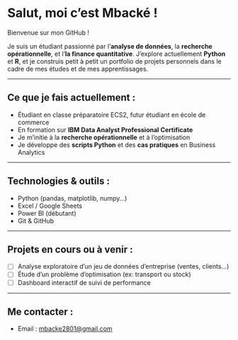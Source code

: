 # Salut, moi c’est Mbacké !

Bienvenue sur mon GitHub !

Je suis un étudiant passionné par l’**analyse de données**, la **recherche opérationnelle**, et l’**la finance quantitative**. J’explore actuellement **Python** et **R**, et je construis petit à petit un portfolio de projets personnels dans le cadre de mes études et de mes apprentissages.

---

## Ce que je fais actuellement :

- Étudiant en classe préparatoire ECS2, futur étudiant en école de commerce
- En formation sur **IBM Data Analyst Professional Certificate**
- Je m’initie à la **recherche opérationnelle** et à l’optimisation
- Je développe des **scripts Python** et des **cas pratiques** en Business Analytics

---

## Technologies & outils :

- Python (pandas, matplotlib, numpy…)
- Excel / Google Sheets
- Power BI (débutant)
- Git & GitHub

---

## Projets en cours ou à venir :

- [ ] Analyse exploratoire d’un jeu de données d’entreprise (ventes, clients…)
- [ ] Étude d’un problème d’optimisation (ex: transport ou stock)
- [ ] Dashboard interactif de suivi de performance

---

## Me contacter :

- Email : mbacke2801@gmail.com
